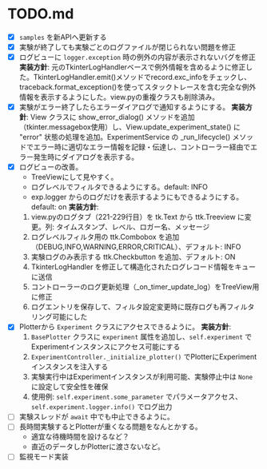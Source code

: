 # TODO.md

- [x] `samples` を新APIへ更新する
- [x] 実験が終了しても実験ごとのログファイルが閉じられない問題を修正
- [x] ログビューに `logger.exception` 時の例外の内容が表示されないバグを修正
  **実装方針**: 元のTkinterLogHandlerベースで例外情報を含めるように修正した。TkinterLogHandler.emit()メソッドでrecord.exc_infoをチェックし、traceback.format_exception()を使ってスタックトレースを含む完全な例外情報を表示するようにした。view.pyの重複クラスも削除済み。
- [x] 実験がエラー終了したらエラーダイアログで通知するようにする。
  **実装方針**: View クラスに show_error_dialog() メソッドを追加（tkinter.messagebox使用）し、View.update_experiment_state() に "error" 状態の処理を追加。ExperimentService の _run_lifecycle() メソッドでエラー時に適切なエラー情報を記録・伝達し、コントローラー経由でエラー発生時にダイアログを表示する。
- [x] ログビューの改善。
    - TreeViewにして見やすく。
    - ログレベルでフィルタできるようにする。default: INFO
    - exp.logger からのログだけを表示するようにもできるようにする。default: on
  **実装方針**: 
    1. view.pyのログタブ（221-229行目）を tk.Text から ttk.Treeview に変更。列: タイムスタンプ、レベル、ロガー名、メッセージ
    2. ログレベルフィルタ用の ttk.Combobox を追加（DEBUG,INFO,WARNING,ERROR,CRITICAL）、デフォルト: INFO
    3. 実験ログのみ表示する ttk.Checkbutton を追加、デフォルト: ON
    4. TkinterLogHandler を修正して構造化されたログレコード情報をキューに送信
    5. コントローラーのログ更新処理（_on_timer_update_log）をTreeView用に修正
    6. ログエントリを保存して、フィルタ設定変更時に既存ログも再フィルタリング可能にした
- [x] Plotterから `Experiment` クラスにアクセスできるように。
  **実装方針**: 
  1. `BasePlotter` クラスに `experiment` 属性を追加し、`self.experiment` でExperimentインスタンスにアクセス可能にする
  2. `ExperimentController._initialize_plotter()` でPlotterにExperimentインスタンスを注入する
  3. 実験実行中はExperimentインスタンスが利用可能、実験停止中は `None` に設定して安全性を確保
  4. 使用例: `self.experiment.some_parameter` でパラメータアクセス、`self.experiment.logger.info()` でログ出力
- [ ] 実験スレッドが `await` 中でも中止できるように。
- [ ] 長時間実験するとPlotterが重くなる問題をなんとかする。
    - 適宜な待機時間を設けるなど？
    - 直近のデータしかPlotterに渡さないなど。
- [ ] 監視モード実装
